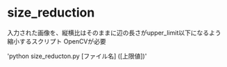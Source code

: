 # size_reduction
入力された画像を、縦横比はそのままに辺の長さがupper_limit以下になるよう縮小するスクリプト
OpenCVが必要

'python size_reducton.py [ファイル名] ([上限値])'

